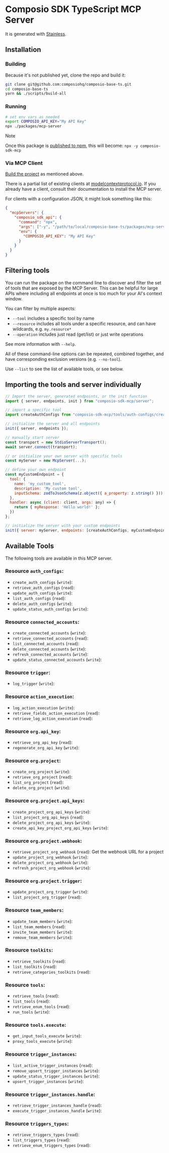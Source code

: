 # Composio SDK TypeScript MCP Server

It is generated with [Stainless](https://www.stainless.com/).

## Installation

### Building

Because it's not published yet, clone the repo and build it:

```sh
git clone git@github.com:composiohq/composio-base-ts.git
cd composio-base-ts
yarn && ./scripts/build-all
```

### Running

```sh
# set env vars as needed
export COMPOSIO_API_KEY="My API Key"
npx ./packages/mcp-server
```

> [!NOTE]
> Once this package is [published to npm](https://app.stainless.com/docs/guides/publish), this will become: `npx -y composio-sdk-mcp`

### Via MCP Client

[Build the project](#building) as mentioned above.

There is a partial list of existing clients at [modelcontextprotocol.io](https://modelcontextprotocol.io/clients). If you already
have a client, consult their documentation to install the MCP server.

For clients with a configuration JSON, it might look something like this:

```json
{
  "mcpServers": {
    "composio_sdk_api": {
      "command": "npx",
      "args": ["-y", "/path/to/local/composio-base-ts/packages/mcp-server"],
      "env": {
        "COMPOSIO_API_KEY": "My API Key"
      }
    }
  }
}
```

## Filtering tools

You can run the package on the command line to discover and filter the set of tools that are exposed by the
MCP Server. This can be helpful for large APIs where including all endpoints at once is too much for your AI's
context window.

You can filter by multiple aspects:

- `--tool` includes a specific tool by name
- `--resource` includes all tools under a specific resource, and can have wildcards, e.g. `my.resource*`
- `--operation` includes just read (get/list) or just write operations

See more information with `--help`.

All of these command-line options can be repeated, combined together, and have corresponding exclusion versions (e.g. `--no-tool`).

Use `--list` to see the list of available tools, or see below.

## Importing the tools and server individually

```js
// Import the server, generated endpoints, or the init function
import { server, endpoints, init } from "composio-sdk-mcp/server";

// import a specific tool
import createAuthConfigs from "composio-sdk-mcp/tools/auth-configs/create-auth-configs";

// initialize the server and all endpoints
init({ server, endpoints });

// manually start server
const transport = new StdioServerTransport();
await server.connect(transport);

// or initialize your own server with specific tools
const myServer = new McpServer(...);

// define your own endpoint
const myCustomEndpoint = {
  tool: {
    name: 'my_custom_tool',
    description: 'My custom tool',
    inputSchema: zodToJsonSchema(z.object({ a_property: z.string() })),
  },
  handler: async (client: client, args: any) => {
    return { myResponse: 'Hello world!' };
  })
};

// initialize the server with your custom endpoints
init({ server: myServer, endpoints: [createAuthConfigs, myCustomEndpoint] });
```

## Available Tools

The following tools are available in this MCP server.

### Resource `auth_configs`:

- `create_auth_configs` (`write`):
- `retrieve_auth_configs` (`read`):
- `update_auth_configs` (`write`):
- `list_auth_configs` (`read`):
- `delete_auth_configs` (`write`):
- `update_status_auth_configs` (`write`):

### Resource `connected_accounts`:

- `create_connected_accounts` (`write`):
- `retrieve_connected_accounts` (`read`):
- `list_connected_accounts` (`read`):
- `delete_connected_accounts` (`write`):
- `refresh_connected_accounts` (`write`):
- `update_status_connected_accounts` (`write`):

### Resource `trigger`:

- `log_trigger` (`write`):

### Resource `action_execution`:

- `log_action_execution` (`write`):
- `retrieve_fields_action_execution` (`read`):
- `retrieve_log_action_execution` (`read`):

### Resource `org.api_key`:

- `retrieve_org_api_key` (`read`):
- `regenerate_org_api_key` (`write`):

### Resource `org.project`:

- `create_org_project` (`write`):
- `retrieve_org_project` (`read`):
- `list_org_project` (`read`):
- `delete_org_project` (`write`):

### Resource `org.project.api_keys`:

- `create_project_org_api_keys` (`write`):
- `list_project_org_api_keys` (`read`):
- `delete_project_org_api_keys` (`write`):
- `create_api_key_project_org_api_keys` (`write`):

### Resource `org.project.webhook`:

- `retrieve_project_org_webhook` (`read`): Get the webhook URL for a project
- `update_project_org_webhook` (`write`):
- `delete_project_org_webhook` (`write`):
- `refresh_project_org_webhook` (`write`):

### Resource `org.project.trigger`:

- `update_project_org_trigger` (`write`):
- `list_project_org_trigger` (`read`):

### Resource `team_members`:

- `update_team_members` (`write`):
- `list_team_members` (`read`):
- `invite_team_members` (`write`):
- `remove_team_members` (`write`):

### Resource `toolkits`:

- `retrieve_toolkits` (`read`):
- `list_toolkits` (`read`):
- `retrieve_categories_toolkits` (`read`):

### Resource `tools`:

- `retrieve_tools` (`read`):
- `list_tools` (`read`):
- `retrieve_enum_tools` (`read`):
- `run_tools` (`write`):

### Resource `tools.execute`:

- `get_input_tools_execute` (`write`):
- `proxy_tools_execute` (`write`):

### Resource `trigger_instances`:

- `list_active_trigger_instances` (`read`):
- `remove_upsert_trigger_instances` (`write`):
- `update_status_trigger_instances` (`write`):
- `upsert_trigger_instances` (`write`):

### Resource `trigger_instances.handle`:

- `retrieve_trigger_instances_handle` (`read`):
- `execute_trigger_instances_handle` (`write`):

### Resource `triggers_types`:

- `retrieve_triggers_types` (`read`):
- `list_triggers_types` (`read`):
- `retrieve_enum_triggers_types` (`read`):
